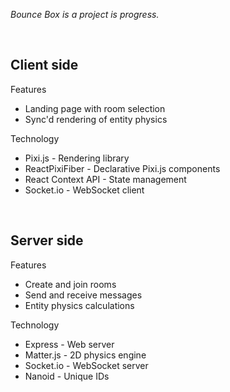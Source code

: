 _Bounce Box is a project is progress._

<br>


## Client side


Features

- Landing page with room selection
- Sync'd rendering of entity physics

Technology

- Pixi.js - Rendering library
- ReactPixiFiber - Declarative Pixi.js components
- React Context API - State management
- Socket.io - WebSocket client

<br>


## Server side


Features

- Create and join rooms
- Send and receive messages
- Entity physics calculations

Technology

- Express - Web server
- Matter.js - 2D physics engine
- Socket.io - WebSocket server
- Nanoid - Unique IDs
